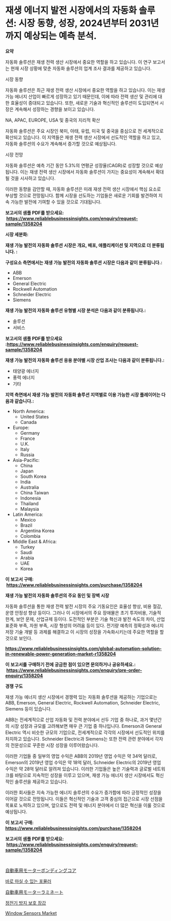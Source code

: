 <p><h1>재생 에너지 발전 시장에서의 자동화 솔루션: 시장 동향, 성장, 2024년부터 2031년까지 예상되는 예측 분석.</h1></p><p><strong>요약</strong></p>
<p><p>자동화 솔루션은 재생 전력 생산 시장에서 중요한 역할을 하고 있습니다. 이 연구 보고서는 현재 시장 상황에 맞춘 자동화 솔루션의 업계 조사 결과를 제공하고 있습니다. </p><p>시장 동향</p><p>자동화 솔루션은 최근 재생 전력 생산 시장에서 중요한 역할을 하고 있습니다. 이는 재생 가능 에너지 산업이 빠르게 성장하고 있기 때문인데, 이에 따라 전력 생산 및 관리에 대한 효율성이 증대되고 있습니다. 또한, 새로운 기술과 혁신적인 솔루션이 도입되면서 시장은 계속해서 성장하는 경향을 보이고 있습니다. </p><p>NA, APAC, EUROPE, USA 및 중국의 지리적 확산</p><p>자동화 솔루션은 주요 시장인 북미, 아태, 유럽, 미국 및 중국을 중심으로 전 세계적으로 확산되고 있습니다. 이 지역들은 재생 전력 생산 시장에서 선도적인 역할을 하고 있고, 자동화 솔루션의 수요가 계속해서 증가할 것으로 예상됩니다. </p><p>시장 전망</p><p>자동화 솔루션은 예측 기간 동안 5.3%의 연평균 성장율(CAGR)로 성장할 것으로 예상됩니다. 이는 재생 전력 생산 시장에서 자동화 솔루션이 가지는 중요성이 계속해서 확대될 것을 시사하고 있습니다. </p><p>이러한 동향을 감안할 때, 자동화 솔루션은 미래 재생 전력 생산 시장에서 핵심 요소로 부상할 것으로 전망됩니다. 함께 시장을 선도하는 기업들은 새로운 기회를 발견하여 지속 가능한 발전에 기여할 수 있을 것으로 기대됩니다.</p></p>
<p><strong>보고서의 샘플 PDF를 받으세요: &nbsp;<a href="https://www.reliablebusinessinsights.com/enquiry/request-sample/1358204">https://www.reliablebusinessinsights.com/enquiry/request-sample/1358204</a></strong></p>
<p><strong>시장 세분화:</strong></p>
<p><strong> 재생 가능 발전의 자동화 솔루션 시장은 개요, 배포, 애플리케이션 및 지역으로 더 분류됩니다. :</strong></p>
<p><strong>구성요소 측면에서는 재생 가능 발전의 자동화 솔루션 시장은 다음과 같이 분류됩니다.:</strong></p>
<p><ul><li>ABB</li><li>Emerson</li><li>General Electric</li><li>Rockwell Automation</li><li>Schneider Electric</li><li>Siemens</li></ul></p>
<p><strong> 재생 가능 발전의 자동화 솔루션 유형별 시장 분석은 다음과 같이 분류됩니다.:</strong></p>
<p><ul><li>솔루션</li><li>서비스</li></ul></p>
<p><strong>보고서의 샘플 PDF를 받으세요 :<a href="https://www.reliablebusinessinsights.com/enquiry/request-sample/1358204">https://www.reliablebusinessinsights.com/enquiry/request-sample/1358204</a></strong></p>
<p><strong> 재생 가능 발전의 자동화 솔루션 응용 분야별 시장 산업 조사는 다음과 같이 분류됩니다.:</strong></p>
<p><ul><li>태양광 에너지</li><li>풍력 에너지</li><li>기타</li></ul></p>
<p><strong>지역 측면에서 재생 가능 발전의 자동화 솔루션 지역별로 이용 가능한 시장 플레이어는 다음과 같습니다.:</strong></p>
<p><ul>
    <li>
        North America:
        <ul>
            <li>United States</li>
            <li>Canada</li>
        </ul>
    </li>
    <li>
        Europe:
        <ul>
            <li>Germany</li>
            <li>France</li>
            <li>U.K.</li>
            <li>Italy</li>
            <li>Russia</li>
        </ul>
    </li>
    <li>
        Asia-Pacific:
        <ul>
            <li>China</li>
            <li>Japan</li>
            <li>South Korea</li>
            <li>India</li>
            <li>Australia</li>
            <li>China Taiwan</li>
            <li>Indonesia</li>
            <li>Thailand</li>
            <li>Malaysia</li>
        </ul>
    </li>
    <li>
        Latin America:
        <ul>
            <li>Mexico</li>
            <li>Brazil</li>
            <li>Argentina Korea</li>
            <li>Colombia</li>
        </ul>
    </li>
    <li>
        Middle East & Africa:
        <ul>
            <li>Turkey</li>
            <li>Saudi</li>
            <li>Arabia</li>
            <li>UAE</li>
            <li>Korea</li>
        </ul>
    </li>
    </ul></p>
<p><strong>이 보고서 구매: &nbsp;<a href="https://www.reliablebusinessinsights.com/purchase/1358204">https://www.reliablebusinessinsights.com/purchase/1358204</a></strong></p>
<p><strong>재생 가능 발전의 자동화 솔루션의 주요 동인 및 장벽 시장</strong></p>
<p><p>자동화 솔루션을 통한 재생 전력 발전 시장의 주요 기동요인은 효율성 향상, 비용 절감, 운영 안정성 향상 등이다. 그러나 이 시장에서의 주요 장애물은 초기 투자비용, 기술적 한계, 보안 문제, 산업규제 등이다. 도전적인 부분은 기술 혁신과 발전 속도의 차이, 산업 표준화 부족, 자원 부족, 시장 형성의 어려움 등이 있다. 전기량 예측의 정확성과 에너지 저장 기술 개발 등 과제를 해결하고 이 시장의 성장을 가속화시키는데 주요한 역할을 할 것으로 보인다.</p></p>
<p><strong><a href="https://www.reliablebusinessinsights.com/global-automation-solution-in-renewable-power-generation-market-r1358204">https://www.reliablebusinessinsights.com/global-automation-solution-in-renewable-power-generation-market-r1358204</a></strong></p>
<p><strong>이 보고서를 구매하기 전에 궁금한 점이 있으면 문의하거나 공유하세요.: &nbsp;<a href="https://www.reliablebusinessinsights.com/enquiry/pre-order-enquiry/1358204">https://www.reliablebusinessinsights.com/enquiry/pre-order-enquiry/1358204</a></strong></p>
<p><strong>경쟁 구도</strong></p>
<p><p>재생 가능 에너지 생산 시장에서 경쟁력 있는 자동화 솔루션을 제공하는 기업으로는 ABB, Emerson, General Electric, Rockwell Automation, Schneider Electric, Siemens 등이 있습니다. </p><p>ABB는 전세계적으로 산업 자동화 및 전력 분야에서 선두 기업 중 하나로, 과거 몇년간의 시장 성장과 규모를 고려해보면 매우 큰 기업 중 하나입니다. Emerson과 General Electric 역시 비슷한 규모의 기업으로, 전세계적으로 각각의 시장에서 선도적인 위치를 차지하고 있습니다. Schneider Electric과 Siemens는 또한 전력 관련 분야에서 각자의 전문성으로 꾸준한 시장 성장을 이루어왔습니다. </p><p>이러한 기업들 중 일부의 영업 수익은 ABB의 2019년 영업 수익은 약 34억 달러로, Emerson의 2019년 영업 수익은 약 18억 달러, Schneider Electric의 2019년 영업 수익은 약 28억 달러로 알려져 있습니다. 이러한 기업들은 높은 기술력과 글로벌 네트워크를 바탕으로 지속적인 성장을 이루고 있으며, 재생 가능 에너지 생산 시장에서도 혁신적인 솔루션을 제공하고 있습니다. </p><p>이러한 회사들은 지속 가능한 에너지 솔루션의 수요가 증가함에 따라 긍정적인 성장을 이어갈 것으로 전망됩니다. 이들은 혁신적인 기술과 고객 중심의 접근으로 시장 선점을 목표로 노력하고 있으며, 앞으로도 전력 및 에너지 분야에서 더 많은 혁신을 이룰 것으로 예상됩니다.</p></p>
<p><strong>이 보고서 구매: &nbsp; <a href="https://www.reliablebusinessinsights.com/purchase/1358204">https://www.reliablebusinessinsights.com/purchase/1358204</a></strong></p>
<p><strong>보고서의 샘플 PDF를 받으세요: &nbsp;<a href="https://www.reliablebusinessinsights.com/enquiry/request-sample/1358204">https://www.reliablebusinessinsights.com/enquiry/request-sample/1358204</a></strong><strong></strong></p>
<p>&nbsp;</p>
<p><p><a href="https://github.com/mathieurico66/Market-Research-Report-List-1/blob/main/548246291178.md">自動車用モーターボンディングコア</a></p><p><a href="https://github.com/emakpiahsopiah/Market-Research-Report-List-1/blob/main/960618084454.md">바로 마실 수 있는 포뮬러</a></p><p><a href="https://github.com/ycmtqqhvk3273/Market-Research-Report-List-2/blob/main/902322091177.md">自動車用モーターラミネート</a></p><p><a href="https://medium.com/@cierrahayes645/%EC%95%88%ED%8B%B0-%EC%8A%A4%ED%83%9C%ED%8B%B1-%EB%B3%B4%ED%98%B8-%EC%9E%A5%EA%B0%91-%EC%8B%9C%EC%9E%A5-%EC%A0%90%EC%9C%A0%EC%9C%A8-%EB%B3%80%ED%99%94-%EB%B0%8F-%EC%8B%9C%EC%9E%A5-%EC%84%B1%EC%9E%A5-%ED%8A%B8%EB%A0%8C%EB%93%9C-2024-2031-5cb37958bd45">정전기 방지 보호 장갑</a></p><p><a href="https://issuu.com/reportprime-2/docs/window-sensors-market-size-2030.pptx">Window Sensors Market</a></p></p>